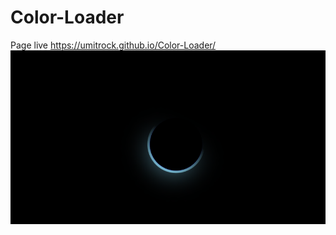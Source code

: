 # Color-Loader
Page live https://umitrock.github.io/Color-Loader/
<img src="https://github.com/UmitRock/Color-Loader/blob/main/page.PNG?raw=true" alt="">
